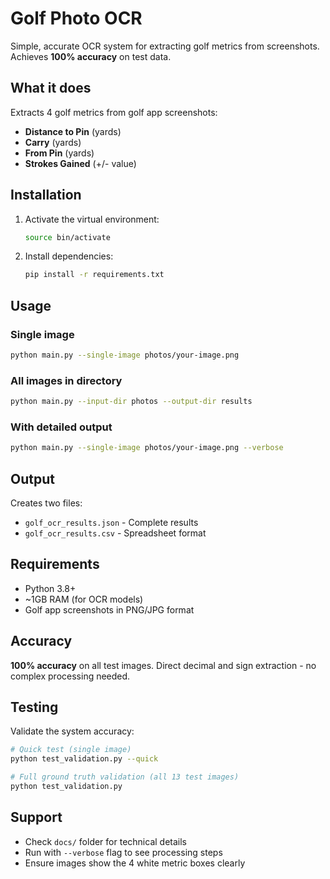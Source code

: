 # Golf Photo OCR

Simple, accurate OCR system for extracting golf metrics from screenshots. Achieves **100% accuracy** on test data.

## What it does

Extracts 4 golf metrics from golf app screenshots:
- **Distance to Pin** (yards)
- **Carry** (yards) 
- **From Pin** (yards)
- **Strokes Gained** (+/- value)

## Installation

1. Activate the virtual environment:
   ```bash
   source bin/activate
   ```

2. Install dependencies:
   ```bash
   pip install -r requirements.txt
   ```

## Usage

### Single image
```bash
python main.py --single-image photos/your-image.png
```

### All images in directory
```bash
python main.py --input-dir photos --output-dir results
```

### With detailed output
```bash
python main.py --single-image photos/your-image.png --verbose
```

## Output

Creates two files:
- `golf_ocr_results.json` - Complete results
- `golf_ocr_results.csv` - Spreadsheet format

## Requirements

- Python 3.8+
- ~1GB RAM (for OCR models)
- Golf app screenshots in PNG/JPG format

## Accuracy

**100% accuracy** on all test images. Direct decimal and sign extraction - no complex processing needed.

## Testing

Validate the system accuracy:

```bash
# Quick test (single image)
python test_validation.py --quick

# Full ground truth validation (all 13 test images)
python test_validation.py
```

## Support

- Check `docs/` folder for technical details
- Run with `--verbose` flag to see processing steps
- Ensure images show the 4 white metric boxes clearly
